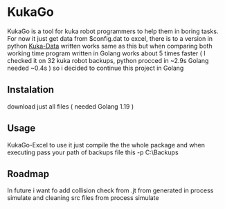 # KukaGo
KukaGo is a tool for kuka robot programmers to help them in boring tasks. For now it just get data from $config.dat to excel, there is to a version in python [Kuka-Data](https://github.com/RoobyJ/Kuka-Data/) written works same as this but when comparing both working time program written in Golang works about 5 times faster ( I checked it on 32 kuka robot backups, python procced in ~2.9s Golang needed ~0.4s ) so i decided to continue this project in Golang

## Instalation 

download just all files ( needed Golang 1.19 )

## Usage
KukaGo-Excel
to use it just compile the the whole package and when executing pass your path of backups file this -p C:\Backups

## Roadmap

In future i want fo add collision check from .jt from generated in process simulate and cleaning src files from process simulate
